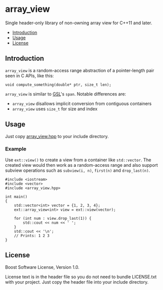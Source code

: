 array\_view
===========

Single header-only library of non-owning array view for C++11 and later.

- [Introduction](#introduction)
- [Usage](#usage)
- [License](#license)

## Introduction

`array_view` is a random-access range abstraction of a pointer-length pair seen
in C APIs, like this:

    void compute_something(double* ptr, size_t len);

`array_view` is similar to [GSL][gsl]'s `span`. Notable differences are:

- `array_view` disallows implicit conversion from contiguous containers
- `array_view` uses `size_t` for size and index

[gsl]: https://github.com/Microsoft/GSL

## Usage

Just copy [array\_view.hpp][header] to your include directory.

[header]: https://github.com/snsinfu/array_view.hpp/raw/master/array_view.hpp

### Example

Use `ext::view()` to create a view from a container like `std::vector`. The
created view would then work as a random-access range and also support subview
operations such as `subview(i, n)`, `first(n)` and `drop_last(n)`.

    #include <iostream>
    #include <vector>
    #include <array_view.hpp>
    
    int main()
    {
        std::vector<int> vector = {1, 2, 3, 4};
        ext::array_view<int> view = ext::view(vector);

        for (int num : view.drop_last(1)) {
            std::cout << num << ' ';
        }
        std::cout << '\n';
        // Prints: 1 2 3
    }

## License

Boost Software License, Version 1.0.

License text is in the header file so you do not need to bundle LICENSE.txt
with your project. Just copy the header file into your include directory.
